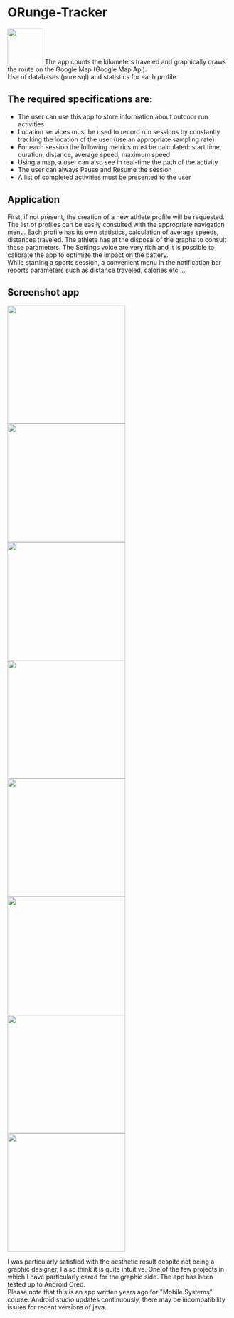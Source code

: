 # ORunge-Tracker
<img src="orunge_logo.png" width="80"> The app counts the kilometers traveled and graphically draws the route on the Google Map (Google Map Api).<br>
Use of databases (pure sql) and statistics for each profile.<br>

## The required specifications are:<br>
- The user can use this app to store information about outdoor run activities
- Location services must be used to record run sessions by constantly tracking the location of the user (use an appropriate sampling rate).
- For each session the following metrics must be calculated: start time, duration, distance, average speed, maximum speed
- Using a map, a user can also see in real-time the path of the activity
- The user can always Pause and Resume the session
- A list of completed activities must be presented to the user

## Application
First, if not present, the creation of a new athlete profile will be requested.
The list of profiles can be easily consulted with the appropriate navigation menu.
Each profile has its own statistics, calculation of average speeds, distances traveled. The athlete has at the disposal of the graphs to consult these parameters.
The Settings voice are very rich and it is possible to calibrate the app to optimize the impact on the battery.<br>
While starting a sports session, a convenient menu in the notification bar reports parameters such as distance traveled, calories etc ...

## Screenshot app
<img src="application%20screenshot/main_menu.jpg" width="265"> <img src="application%20screenshot/profile_menu.jpg" width="265"> <img src="application%20screenshot/notify_window.jpg" width="265"> <img src="application%20screenshot/profile_stats_1.jpg" width="265"> <img src="application%20screenshot/profile_stats_2.jpg" width="265"> <img src="application%20screenshot/start_session.jpg" width="265"> <img src="application%20screenshot/settings_menu_1.jpg" width="265"> <img src="application%20screenshot/settings_menu_2.jpg" width="265">

I was particularly satisfied with the aesthetic result despite not being a graphic designer, I also think it is quite intuitive.
One of the few projects in which I have particularly cared for the graphic side. The app has been tested up to Android Oreo.<br>
Please note that this is an app written years ago for "Mobile Systems" course. Android studio updates continuously, there may be incompatibility issues for recent versions of java.
